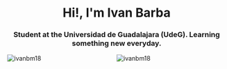 <h1 align="center">Hi!, I'm Ivan Barba</h1>
<h3 align="center">Student at the Universidad de Guadalajara (UdeG). Learning something new everyday.</h3>

<div style="display:flex;justify-content:space-evenly;"> 
  <img style="flex:1;" src="https://github-readme-stats.vercel.app/api?username=ivanbm18&show_icons=true&locale=en" alt="ivanbm18" />
  <img style="flex:1;" src="https://github-readme-stats.vercel.app/api/top-langs?username=ivanbm18&show_icons=true&locale=en&layout=compact" alt="ivanbm18" />
</div>


